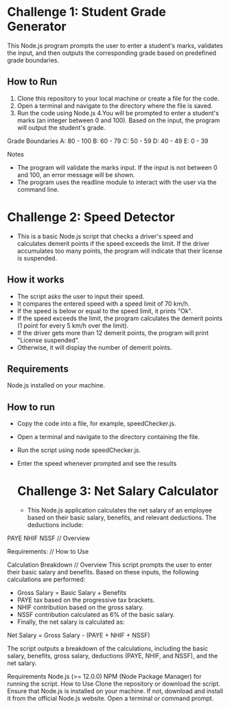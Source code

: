  
 # Challenge 1: Student Grade Generator

This Node.js program prompts the user to enter a student's marks, validates the input, and then outputs the corresponding grade based on predefined grade boundaries.

## How to Run

1. Clone this repository to your local machine or create a file for the code.
2. Open a terminal and navigate to the directory where the file is saved.
3. Run the code using Node.js
4.You will be prompted to enter a student's marks (an integer between 0 and 100).
  Based on the input, the program will output the student's grade.

Grade Boundaries
   A: 80 - 100
   B: 60 - 79
   C: 50 - 59
   D: 40 - 49
   E: 0 - 39

Notes
- The program will validate the marks input. If the input is not between 0 and 100, an error message will be shown.
- The program uses the readline module to interact with the user via the command line.


# Challenge 2: Speed Detector
- This is a basic Node.js script that checks a driver's speed and calculates demerit points if the speed exceeds the limit. If the driver accumulates too many points, the       program will indicate that their license is suspended.

## How it works

- The script asks the user to input their speed.
- It compares the entered speed with a speed limit of 70 km/h.
- If the speed is below or equal to the speed limit, it prints "Ok".
- If the speed exceeds the limit, the program calculates the demerit points (1 point for every 5 km/h over the limit).
- If the driver gets more than 12 demerit points, the program will print "License suspended".
- Otherwise, it will display the number of demerit points.
## Requirements

Node.js installed on your machine.
## How to run
- Copy the code into a file, for example, speedChecker.js.
- Open a terminal and navigate to the directory containing the file.
- Run the script using node speedChecker.js.
- Enter the speed whenever prompted and see the results

  # Challenge 3: Net Salary Calculator
  - This Node.js application calculates the net salary of an employee based on their basic salary, benefits, and relevant deductions. The deductions include:

PAYE 
NHIF 
NSSF 
// Overview

Requirements:
// How to Use

Calculation Breakdown
// Overview
This script prompts the user to enter their basic salary and benefits. Based on these inputs, the following calculations are performed:

- Gross Salary = Basic Salary + Benefits
- PAYE tax based on the progressive tax brackets.
- NHIF contribution based on the gross salary.
- NSSF contribution calculated as 6% of the basic salary.
- Finally, the net salary is calculated as:

Net Salary = Gross Salary - (PAYE + NHIF + NSSF)

The script outputs a breakdown of the calculations, including the basic salary, benefits, gross salary, deductions (PAYE, NHIF, and NSSF), and the net salary.

Requirements
Node.js (>= 12.0.0)
NPM (Node Package Manager) for running the script.
How to Use
Clone the repository or download the script.
Ensure that Node.js is installed on your machine. If not, download and install it from the official Node.js website.
Open a terminal or command prompt.
